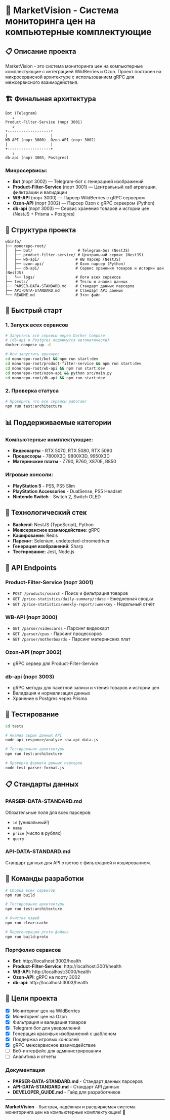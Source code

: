 # 🚀 MarketVision - Система мониторинга цен на компьютерные комплектующие

## 📋 Описание проекта

MarketVision - это система мониторинга цен на компьютерные комплектующие с интеграцией WildBerries и Ozon. Проект построен на микросервисной архитектуре с использованием gRPC для межсервисного взаимодействия.

## 🏗️ Финальная архитектура

```
Bot (Telegram)
   ↓
Product-Filter-Service (порт 3001)
   ↓
+-------------------+
|                   |
WB-API (порт 3000)  Ozon-API (порт 3002)
|                   |
+-------------------+
   ↓
db-api (порт 3003, Postgres)
```

### Микросервисы:
- **Bot** (порт 3002) — Telegram-бот с генерацией изображений
- **Product-Filter-Service** (порт 3001) — Центральный хаб агрегации, фильтрации и валидации
- **WB-API** (порт 3000) — Парсер WildBerries с gRPC сервером
- **Ozon-API** (порт 3002) — Парсер Ozon с gRPC сервером (Python)
- **db-api** (порт 3003) — Сервис хранения товаров и истории цен (NestJS + Prisma + Postgres)

## 📁 Структура проекта

```
wbinfo/
├── monorepo-root/
│   ├── bot/                    # Telegram-бот (NestJS)
│   ├── product-filter-service/ # Центральный сервис (NestJS)
│   ├── wb-api/                # WB парсер (NestJS)
│   ├── ozon-api/              # Ozon парсер (Python)
│   ├── db-api/                # Сервис хранения товаров и истории цен (NestJS)
│   └── logs/                  # Логи всех сервисов
├── tests/                     # Тесты и анализ данных
├── PARSER-DATA-STANDARD.md    # Стандарт данных парсеров
├── API-DATA-STANDARD.md       # Стандарт API данных
└── README.md                  # Этот файл
```

## 🚀 Быстрый старт

### 1. Запуск всех сервисов

```bash
# Запустить все сервисы через Docker Compose
# (db-api и Postgres поднимутся автоматически)
docker-compose up -d

# Или запустить вручную:
cd monorepo-root/bot && npm run start:dev
cd monorepo-root/product-filter-service && npm run start:dev  
cd monorepo-root/wb-api && npm run start:dev
cd monorepo-root/ozon-api && python src/main.py
cd monorepo-root/db-api && npm run start:dev
```

### 2. Проверка статуса

```bash
# Проверить что все сервисы работают
npm run test:architecture
```

## 📊 Поддерживаемые категории

### Компьютерные комплектующие:
- **Видеокарты** - RTX 5070, RTX 5080, RTX 5090
- **Процессоры** - 7800X3D, 9800X3D, 9950X3D  
- **Материнские платы** - Z790, B760, X870E, B850

### Игровые консоли:
- **PlayStation 5** - PS5, PS5 Slim
- **PlayStation Accessories** - DualSense, PS5 Headset
- **Nintendo Switch** - Switch 2, Switch OLED

## 🔧 Технологический стек

- **Backend**: NestJS (TypeScript), Python
- **Межсервисное взаимодействие**: gRPC
- **Кэширование**: Redis
- **Парсинг**: Selenium, undetected-chromedriver
- **Генерация изображений**: Sharp
- **Тестирование**: Jest, Node.js

## 📡 API Endpoints

### Product-Filter-Service (порт 3001)
- `POST /products/search` - Поиск и фильтрация товаров
- `GET /price-statistics/daily-summary/:date` - Ежедневная сводка
- `GET /price-statistics/weekly-report/:weekKey` - Недельный отчёт

### WB-API (порт 3000)
- `GET /parser/videocards` - Парсинг видеокарт
- `GET /parser/cpus` - Парсинг процессоров
- `GET /parser/motherboards` - Парсинг материнских плат

### Ozon-API (порт 3002)
- gRPC сервер для Product-Filter-Service

### db-api (порт 3003)
- gRPC методы для пакетной записи и чтения товаров и истории цен
- Валидация и нормализация данных
- Хранение в Postgres через Prisma

## 🧪 Тестирование

```bash
cd tests

# Анализ сырых данных API
node api_responce/analyze-raw-api-data.js

# Тестирование архитектуры
npm run test:architecture

# Проверка формата данных парсеров
node test-parser-format.js
```

## 📋 Стандарты данных

### PARSER-DATA-STANDARD.md
Обязательные поля для всех парсеров:
- `id` (уникальный!)
- `name` 
- `price` (число в рублях)
- `query`

### API-DATA-STANDARD.md
Стандарт данных для API ответов с фильтрацией и кэшированием.

## 🔄 Команды разработки

```bash
# Сборка всех сервисов
npm run build

# Тестирование архитектуры
npm run test:architecture

# Очистка кэшей
npm run clear:cache

# Перегенерация proto файлов
npm run build:proto
```

### Портфолио сервисов
- **Bot**: http://localhost:3002/health
- **Product-Filter-Service**: http://localhost:3001/health  
- **WB-API**: http://localhost:3000/health
- **Ozon-API**: gRPC на порту 3002
- **db-api**: http://localhost:3003/health


## 🎯 Цели проекта

- [x] Мониторинг цен на WildBerries
- [x] Мониторинг цен на Ozon  
- [x] Фильтрация и валидация товаров
- [x] Telegram бот для уведомлений
- [x] Генерация красивых изображений с шаблоном
- [x] Поддержка игровых консолей
- [x] gRPC межсервисное взаимодействие
- [ ] Веб-интерфейс для администрирования
- [ ] Аналитика и отчеты

### Документация
- **PARSER-DATA-STANDARD.md** - Стандарт данных парсеров
- **API-DATA-STANDARD.md** - Стандарт API данных
- **DEVELOPER_GUIDE.md** - Гайд для разработчиков

---

**MarketVision** - быстрая, надёжная и расширяемая система мониторинга цен на компьютерные комплектующие! 🚀